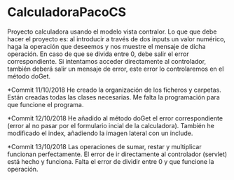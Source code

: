 # CalculadoraPacoCS
Proyecto calculadora usando el modelo vista contralor.
Lo que que debe hacer el proyecto es: al introducir a través de dos inputs un valor numérico, haga la operación que deseemos y nos muestre el mensaje de dicha operación. En caso de que se divida entre 0, debe salir el error correspondiente. Si intentamos acceder directamente al controlador, también deberá salir un mensaje de error, este error lo controlaremos en el método doGet. 

*Commit 11/10/2018 He creado la organización de los ficheros y carpetas. Están creadas todas las clases necesarias. Me falta la programación para que funcione el programa.

*Commit 12/10/2018 He añadido al método doGet el error correspondiente (error al no pasar por el formulario incial de la calculadora). También he modificado el index, añadiendo la imagen lateral con un include.

*Commit 13/10/2018 Las operaciones de sumar, restar y multiplicar funcionan perfectamente. El error de ir directamente al controlador (servlet) está hecho y funciona. Falta el error de dividir entre 0 y que funcione la operación.
